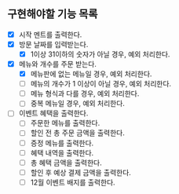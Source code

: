 ## 구현해야할 기능 목록
- [x] 시작 멘트를 출력한다.
- [x] 방문 날짜를 입력받는다.
  - [x] 1이상 31이하의 숫자가 아닐 경우, 예외 처리한다.
- [x] 메뉴와 개수를 주문 받는다.
  - [x] 메뉴판에 없는 메뉴일 경우, 예외 처리한다.
  - [ ] 메뉴의 개수가 1 이상이 아닐 경우, 예외 처리한다.
  - [ ] 메뉴 형식과 다를 경우, 예외 처리한다.
  - [ ] 중복 메뉴일 경우, 예외 처리한다.
- [ ] 이벤트 혜택을 출력한다.
  - [ ] 주문한 메뉴를 출력한다.
  - [ ] 할인 전 총 주문 금액을 출력한다.
  - [ ] 증정 메뉴를 출력한다.
  - [ ] 혜택 내역을 출력한다.
  - [ ] 총 혜택 금액을 출력한다.
  - [ ] 할인 후 예상 결제 금액을 출력한다.
  - [ ] 12월 이벤트 배지를 출력한다.